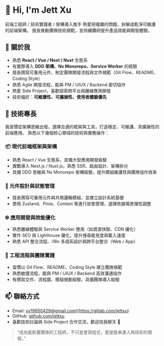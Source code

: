 # 👋 Hi, I'm Jett Xu

前端工程師 / 技術實踐者 / 架構導入推手
熱愛把複雜的問題，拆解成乾淨可維護的前端架構。
擅長推動團隊技術規範，並持續鑽研提升產品效能與開發體驗。

## 🧠 關於我

- 熟悉 **React / Vue / Next / Nuxt** 生態系
- 有實際導入 **DDD 架構、Nx Monorepo、Service Worker** 的經驗
- 擅長撰寫可重用元件、制定團隊開發流程與文件規範（Git Flow、README、Coding Style）
- 熟悉 Agile 開發流程，能與 PM / UIUX / Backend 密切協作
- 熱愛 Side Project，喜歡探索跨平台與離線應用開發
- 技術偏好：**可維護性、可擴展性、使用者體驗優先**

## 🚀 技術專長

我習慣從架構思維出發，選擇合適的框架與工具，打造穩定、可維護、具擴展性的前端應用。
熟悉以下幾個核心領域的技術與實務操作：

### 📦 現代前端框架與架構

- 熟悉 React / Vue 生態系，具備大型應用開發經驗
- 實戰導入 Next.js / Nuxt.js，熟悉 SSR、路由設計、架構拆分
- 具備 DDD 思維與 Nx Monorepo 架構經驗，提升模組維護性與團隊協作效率

### 🧩 元件設計與狀態管理

- 擅長撰寫可重用元件與共用邏輯模組，並建立設計系統基礎
- 使用 Zustand、Pinia、Context 等進行狀態管理，選擇依據場景彈性調整

### 🌐 應用開發與效能優化

- 熟悉離線體驗與 Service Worker 應用（如資源快取、CDN 優化）
- 實作 SEO 與 Lighthouse 優化，提升搜尋能見度與載入速度
- 熟悉 API 整合流程、i18n 多語系設計與跨平台整合（Web / App）

### 🧪 工程流程與團隊實踐

- 習慣以 Git Flow、README、Coding Style 建立團隊規範
- 熟悉敏捷流程，能與 PM / UIUX / Backend 高效溝通協作
- 有撰寫文件、流程圖、模組規劃經驗，具備團隊導入經驗

## 📫 聯絡方式

- Email: vv19950429@gmail.com](https://gitlab.com/jettxu)
- GitHub: [github.com/jettxu](https://github.com/jettxu)
- 喜歡技術討論與 Side Project 合作交流，歡迎找我聊天 👋

> “成為能影響團隊的工程師，不只是會寫程式，更是能串連人與技術的橋樑。”
